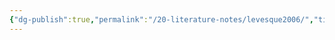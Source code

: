 ```yaml
---
{"dg-publish":true,"permalink":"/20-literature-notes/levesque2006/","title":"A Theory-Based Integrative Model for Learning and Motivation in Higher Education","tags":["motivation"],"noteIcon":"","created":"2024.08.30 17:34","updated":"2024.09.09 16:17"}
---
```



